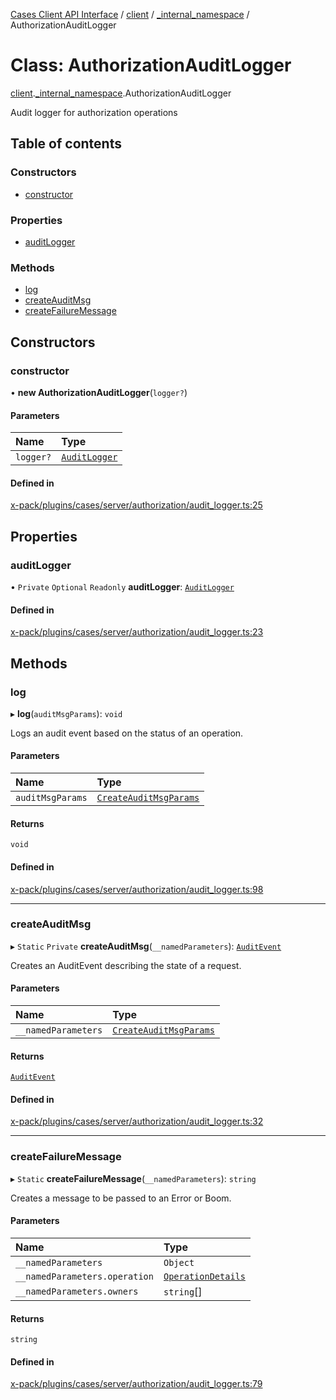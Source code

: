 [Cases Client API Interface](../README.md) / [client](../modules/client.md) / [\_internal\_namespace](../modules/client._internal_namespace.md) / AuthorizationAuditLogger

# Class: AuthorizationAuditLogger

[client](../modules/client.md).[_internal_namespace](../modules/client._internal_namespace.md).AuthorizationAuditLogger

Audit logger for authorization operations

## Table of contents

### Constructors

- [constructor](client._internal_namespace.AuthorizationAuditLogger.md#constructor)

### Properties

- [auditLogger](client._internal_namespace.AuthorizationAuditLogger.md#auditlogger)

### Methods

- [log](client._internal_namespace.AuthorizationAuditLogger.md#log)
- [createAuditMsg](client._internal_namespace.AuthorizationAuditLogger.md#createauditmsg)
- [createFailureMessage](client._internal_namespace.AuthorizationAuditLogger.md#createfailuremessage)

## Constructors

### constructor

• **new AuthorizationAuditLogger**(`logger?`)

#### Parameters

| Name | Type |
| :------ | :------ |
| `logger?` | [`AuditLogger`](../interfaces/client._internal_namespace.AuditLogger.md) |

#### Defined in

[x-pack/plugins/cases/server/authorization/audit_logger.ts:25](https://github.com/elastic/kibana/blob/c427bf270ae/x-pack/plugins/cases/server/authorization/audit_logger.ts#L25)

## Properties

### auditLogger

• `Private` `Optional` `Readonly` **auditLogger**: [`AuditLogger`](../interfaces/client._internal_namespace.AuditLogger.md)

#### Defined in

[x-pack/plugins/cases/server/authorization/audit_logger.ts:23](https://github.com/elastic/kibana/blob/c427bf270ae/x-pack/plugins/cases/server/authorization/audit_logger.ts#L23)

## Methods

### log

▸ **log**(`auditMsgParams`): `void`

Logs an audit event based on the status of an operation.

#### Parameters

| Name | Type |
| :------ | :------ |
| `auditMsgParams` | [`CreateAuditMsgParams`](../interfaces/client._internal_namespace.CreateAuditMsgParams.md) |

#### Returns

`void`

#### Defined in

[x-pack/plugins/cases/server/authorization/audit_logger.ts:98](https://github.com/elastic/kibana/blob/c427bf270ae/x-pack/plugins/cases/server/authorization/audit_logger.ts#L98)

___

### createAuditMsg

▸ `Static` `Private` **createAuditMsg**(`__namedParameters`): [`AuditEvent`](../interfaces/client._internal_namespace.AuditEvent.md)

Creates an AuditEvent describing the state of a request.

#### Parameters

| Name | Type |
| :------ | :------ |
| `__namedParameters` | [`CreateAuditMsgParams`](../interfaces/client._internal_namespace.CreateAuditMsgParams.md) |

#### Returns

[`AuditEvent`](../interfaces/client._internal_namespace.AuditEvent.md)

#### Defined in

[x-pack/plugins/cases/server/authorization/audit_logger.ts:32](https://github.com/elastic/kibana/blob/c427bf270ae/x-pack/plugins/cases/server/authorization/audit_logger.ts#L32)

___

### createFailureMessage

▸ `Static` **createFailureMessage**(`__namedParameters`): `string`

Creates a message to be passed to an Error or Boom.

#### Parameters

| Name | Type |
| :------ | :------ |
| `__namedParameters` | `Object` |
| `__namedParameters.operation` | [`OperationDetails`](../interfaces/client._internal_namespace.OperationDetails.md) |
| `__namedParameters.owners` | `string`[] |

#### Returns

`string`

#### Defined in

[x-pack/plugins/cases/server/authorization/audit_logger.ts:79](https://github.com/elastic/kibana/blob/c427bf270ae/x-pack/plugins/cases/server/authorization/audit_logger.ts#L79)
